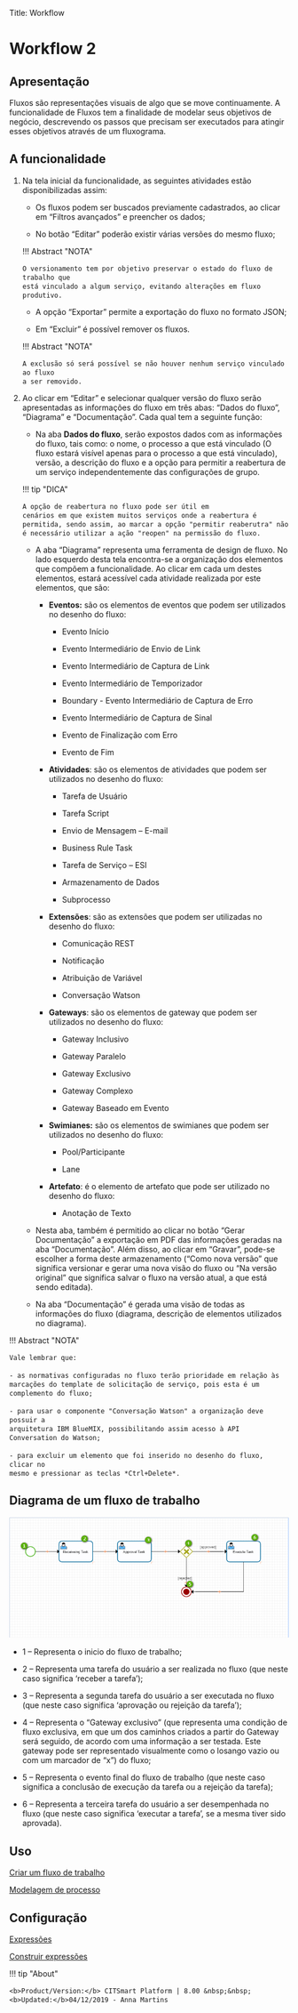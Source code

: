 Title: Workflow

# Workflow 2

Apresentação
-----------

Fluxos são representações visuais de algo que se move continuamente.
A funcionalidade de Fluxos tem a finalidade de modelar seus
objetivos de negócio, descrevendo os passos que precisam ser executados para
atingir esses objetivos através de um fluxograma.

A funcionalidade
---------------

1.  Na tela inicial da funcionalidade, as seguintes atividades estão
    disponibilizadas assim:

    -  Os fluxos podem ser buscados previamente cadastrados, ao clicar em “Filtros
        avançados” e preencher os dados;

    -  No botão “Editar” poderão existir várias versões do mesmo fluxo;

    !!! Abstract "NOTA"

        O versionamento tem por objetivo preservar o estado do fluxo de trabalho que
        está vinculado a algum serviço, evitando alterações em fluxo produtivo.  
        
     -  A opção “Exportar” permite a exportação do fluxo no formato JSON;

     -  Em “Excluir” é possível remover os fluxos.

    !!! Abstract "NOTA"

        A exclusão só será possível se não houver nenhum serviço vinculado ao fluxo
        a ser removido.  
        
3.  Ao clicar em “Editar” e selecionar qualquer versão do fluxo serão
    apresentadas as informações do fluxo em três abas: “Dados do fluxo”,
    “Diagrama” e “Documentação”. Cada qual tem a seguinte função:

    -   Na aba **Dados do fluxo**, serão expostos dados com as informações do fluxo,
        tais como: o nome, o processo a que está vinculado (O fluxo estará
        visível apenas para o processo a que está vinculado), versão, a
        descrição do fluxo e a opção para permitir a reabertura de um serviço
        independentemente das configurações de grupo.

    !!! tip "DICA"

        A opção de reabertura no fluxo pode ser útil em
        cenários em que existem muitos serviços onde a reabertura é permitida, sendo assim, ao marcar a opção "permitir reaberutra" não         é necessário utilizar a ação "reopen" na permissão do fluxo.

    -   A aba “Diagrama” representa uma ferramenta de design de fluxo. No lado esquerdo
        desta tela encontra-se a organização dos elementos que compõem a
        funcionalidade. Ao clicar em cada um destes elementos, estará
        acessível cada atividade realizada por este elementos, que são:

        -   **Eventos:** são os elementos de eventos que podem ser utilizados no
            desenho do fluxo:

            -   Evento Início

            -   Evento Intermediário de Envio de Link

            -   Evento Intermediário de Captura de Link

            -   Evento Intermediário de Temporizador

            -   Boundary - Evento Intermediário de Captura de Erro

            -   Evento Intermediário de Captura de Sinal

            -   Evento de Finalização com Erro

            -   Evento de Fim

        -   **Atividades**: são os elementos de atividades que podem ser utilizados
            no desenho do fluxo:

            -   Tarefa de Usuário

            -   Tarefa Script

            -   Envio de Mensagem – E-mail

            -   Business Rule Task

            -   Tarefa de Serviço – ESI

            -   Armazenamento de Dados

            -   Subprocesso

        -   **Extensões**: são as extensões que podem ser utilizadas no desenho do
            fluxo:

            -   Comunicação REST

            -   Notificação

            -   Atribuição de Variável

            -   Conversação Watson

        -   **Gateways**: são os elementos de gateway que podem ser utilizados no
            desenho do fluxo:

            -   Gateway Inclusivo

            -   Gateway Paralelo

            -   Gateway Exclusivo

            -   Gateway Complexo

            -   Gateway Baseado em Evento

        -   **Swimianes:** são os elementos de swimianes que podem ser utilizados no
            desenho do fluxo:

            -   Pool/Participante

            -   Lane

        -   **Artefato**: é o elemento de artefato que pode ser utilizado no
            desenho do fluxo:

            -   Anotação de Texto

    -   Nesta aba, também é permitido ao clicar no botão “Gerar Documentação” a
        exportação em PDF das informações geradas na aba “Documentação”. Além
        disso, ao clicar em “Gravar”, pode-se escolher a forma deste
        armazenamento (“Como nova versão” que significa versionar e gerar uma
        nova visão do fluxo ou “Na versão original” que significa salvar o fluxo
        na versão atual, a que está sendo editada).

    -   Na aba “Documentação” é gerada uma visão de todas as informações do fluxo
        (diagrama, descrição de elementos utilizados no diagrama).

!!! Abstract "NOTA"

    Vale lembrar que:

    - as normativas configuradas no fluxo terão prioridade em relação às
    marcações do template de solicitação de serviço, pois esta é um complemento do fluxo;

    - para usar o componente "Conversação Watson" a organização deve possuir a
    arquitetura IBM BlueMIX, possibilitando assim acesso à API Conversation do Watson;

    - para excluir um elemento que foi inserido no desenho do fluxo, clicar no
    mesmo e pressionar as teclas *Ctrl+Delete*.

Diagrama de um fluxo de trabalho
-------------------------------------

![Diagrama do Fluxo](images/flow-diagram.png)


-   1 – Representa o inicio do fluxo de trabalho;

-   2 – Representa uma tarefa do usuário a ser realizada no fluxo (que neste
    caso significa ‘receber a tarefa’);

-   3 – Representa a segunda tarefa do usuário a ser executada no fluxo (que
    neste caso significa ‘aprovação ou rejeição da tarefa’);

-   4 – Representa o “Gateway exclusivo” (que representa uma condição de fluxo
    exclusiva, em que um dos caminhos criados a partir do Gateway será seguido,
    de acordo com uma informação a ser testada. Este gateway pode ser
    representado visualmente como o losango vazio ou com um marcador de “x”) do
    fluxo;
	
-   5 – Representa o evento final do fluxo de trabalho (que neste caso significa
    a conclusão de execução da tarefa ou a rejeição da tarefa);	

-   6 – Representa a terceira tarefa do usuário a ser desempenhada no fluxo (que
    neste caso significa ‘executar a tarefa’, se a mesma tiver sido aprovada).
    
Uso
---

[Criar um fluxo de trabalho](/pt-br/citsmart-platform-8/workflow/use/create-flow.html)

[Modelagem de processo](/pt-br/citsmart-platform-8/workflow/use/modeling.html)


Configuração
----------

[Expressões](/pt-br/citsmart-platform-8/workflow/configuration/expressions.html)

[Construir expressões](/pt-br/citsmart-platform-8/workflow/configuration/expressions-creator.html)

!!! tip "About"

    <b>Product/Version:</b> CITSmart Platform | 8.00 &nbsp;&nbsp;
    <b>Updated:</b>04/12/2019 - Anna Martins
